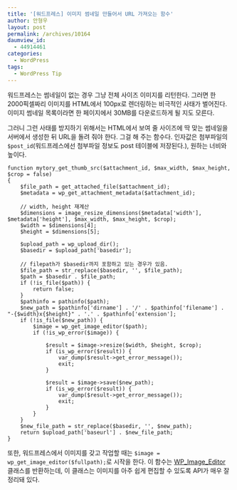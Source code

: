 ```yaml
---
title: '[워드프레스] 이미지 썸네일 만들어서 URL 가져오는 함수'
author: 안형우
layout: post
permalink: /archives/10164
daumview_id:
  - 44914461
categories:
  - WordPress
tags:
  - WordPress Tip
---
```

워드프레스는 썸네일이 없는 경우 그냥 전체 사이즈 이미지를 리턴한다. 그러면 한 2000픽셀짜리 이미지를 HTML에서 100px로 렌더링하는 비극적인 사태가 벌어진다. 이미지 썸네일 목록이라면 한 페이지에서 30MB를 다운로드하게 될 지도 모른다.

그러니 그런 사태를 방지하기 위해서는 HTML에서 보여 줄 사이즈에 딱 맞는 썸네일을 서버에서 생성한 뒤 URL을 돌려 줘야 한다. 그걸 해 주는 함수다. 인자값은 첨부파일의 `$post_id`(워드프레스에선 첨부파일 정보도 post 테이블에 저장된다.), 원하는 너비와 높이다.

    function mytory_get_thumb_src($attachment_id, $max_width, $max_height, $crop = false)
    {
        $file_path = get_attached_file($attachment_id);
        $metadata = wp_get_attachment_metadata($attachment_id);

        // width, height 재계산
        $dimensions = image_resize_dimensions($metadata['width'], $metadata['height'], $max_width, $max_height, $crop);
        $width = $dimensions[4];
        $height = $dimensions[5];

        $upload_path = wp_upload_dir();
        $basedir = $upload_path['basedir'];

        // filepath가 $basedir까지 포함하고 있는 경우가 있음.
        $file_path = str_replace($basedir, '', $file_path);
        $path = $basedir . $file_path;
        if (!is_file($path)) {
            return false;
        }
        $pathinfo = pathinfo($path);
        $new_path = $pathinfo['dirname'] . '/' . $pathinfo['filename'] . "-{$width}x{$height}" . '.' . $pathinfo['extension'];
        if (!is_file($new_path)) {
            $image = wp_get_image_editor($path);
            if (!is_wp_error($image)) {

                $result = $image->resize($width, $height, $crop);
                if (is_wp_error($result)) {
                    var_dump($result->get_error_message());
                    exit;
                }

                $result = $image->save($new_path);
                if (is_wp_error($result)) {
                    var_dump($result->get_error_message());
                    exit;
                }
            }
        }
        $new_file_path = str_replace($basedir, '', $new_path);
        return $upload_path['baseurl'] . $new_file_path;
    }

또한, 워드프레스에서 이미지를 갖고 작업할 때는 `$image = wp_get_image_editor($fullpath);`로 시작을 한다. 이 함수는 [WP\_Image\_Editor][1] 클래스를 반환하는데, 이 클래스는 이미지를 아주 쉽게 편집할 수 있도록 API가 매우 잘 정리돼 있다.

 [1]: http://codex.wordpress.org/Class_Reference/WP_Image_Editor